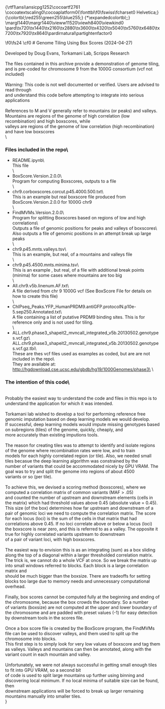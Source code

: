 {\rtf1\ansi\ansicpg1252\cocoartf2761
\cocoatextscaling0\cocoaplatform0{\fonttbl\f0\fswiss\fcharset0 Helvetica;}
{\colortbl;\red255\green255\blue255;}
{\*\expandedcolortbl;;}
\margl1440\margr1440\vieww11520\viewh8400\viewkind0
\pard\tx720\tx1440\tx2160\tx2880\tx3600\tx4320\tx5040\tx5760\tx6480\tx7200\tx7920\tx8640\pardirnatural\partightenfactor0

\f0\fs24 \cf0 # Genome Tiling Using Box Scores (2024-04-27)\
\
Developed by Doug Evans, Torkamani Lab, Scripps Research\
\
The files contained in this archive provide a demonstration of genome tiling,\
and is pre-coded for chromosome 9 from the 1000G consortium (vcf not included)\
\
Warning: This code is not well documented or verified. Users are advised to read through\
and understand this code before attempting to integrate into serious applications\
\
References to M and V generally refer to mountains (or peaks) and valleys. \
Mountains are regions of the genome of high correlation (low recombination) and high boxscores, while \
valleys are regions of the genome of low correlation (high recombination) and have low boxscores\
\
### Files included in the repo\
- README.ipynb\\\
  This file\
  \
- BoxScore.Version.2.0.0\\\
  Program for computing Boxscores, outputs to a file\
\
- chr9.corboxscores.corcut.p45.4000.500.txt\\\
  This is an example but real boxscore file produced from BoxScore.Version.2.0.0 for 1000G chr9\
  \
- FindMVMs.Version.2.0.0\\\
  Program for splitting Boxscores based on regions of low and high correlations\\\
  Outputs a file of genomic positions for peaks and valleys of boxscores\\\
  Also outputs a file of genomic positions in an attempt break up large peaks\
\
- chr9.p45.mnts.valleys.tsv\\\
  This is an example, but real, of a mountains and valleys file\
  \
- chr9.p45.4500.mnts.minima.tsv\\\
  This is an example , but real, of a file with additional break points (minima) for some cases where mountains are too big\
  \
- All.chr9.v5b.linenum.AF.txt\\\
  A file derived from chr 9 1000G vcf (See BoxScore File for details on how to create this file)\
\
- ChIPseq_Peaks.YFP_HumanPRDM9.antiGFP.protocolN.p10e-5.sep250.Annotated.txt\\\
  A file containing a list of putative PRDM9 binding sites. This is for reference only and is not used for tiling.\
\
- ALL.chr9.phase3_shapeit2_mvncall_integrated_v5b.20130502.genotypes.vcf.gz\\\
  ALL.chr9.phase3_shapeit2_mvncall_integrated_v5b.20130502.genotypes.vcf.gz.tbi\\\
  These are thes vcf files used as examples as coded, but are are not included in the repo\\\
  They are available at: http://hgdownload.cse.ucsc.edu/gbdb/hg19/1000Genomes/phase3\
\
### The intention of this code\
\
Probably the easiest way to understand the code and files in this repo is to understand the application for which it was intended.\
\
Torkamani lab wished to develop a tool for performing reference free genomic imputation based on deep learning models we would develop.\
If successful, deep learning models would impute missing genotypes based on subregions (tiles) of the genome, quickly, cheaply, and\
more accurately than existing imputions tools.\
\
The reason for creating tiles was to attempt to identify and isolate regions of the genome where recombination rates were low, and to train\
models for each highly correlated region (or tile). Also, we needed small tiles becasue the deep learning algorithm was constrained by the \
number of variants that could be accommodated nicely by GPU VRAM. The goal was to try and split the genome into regions of about 4500 \
variants or so (per tile).\
\
To achieve this, we devised a scoring method (boxscores), where we computed a correlation matrix of common variants (MAF > .05)\
and counted the number of upstream and downstream elements (cells in the matrix) which had threshold values above 0.45 (absolute value = 0.45).\
This size (of the box) determines how far upstream and downstream of a pair of genomic loci we need to compute the correlation matrix. The score\
for each locus (loci) is the sum of the cells in that matrix that had correlations above 0.45. If no loci correlate above or below a locus (loci)\
the boxscore is near zero, and this is referred to as a valley. The opposite it true for highly correlated variants upstream to downstream\
of a pair of variant loci, with high boxscores.\
\
The easiest way to envision this is as an integrating (sum) as a box sliding along the top of a diagonal within a larger thresholded correlation matrix.\
The trick is, we cannot do a whole VCF at once. So we break the matrix up into small windows referred to blocks. Each block is a large correlation matrix and\
should be much bigger than the boxsize. There are tradeoffs for setting blocks too large due to memory needs and unnecessary computational overhead.\
\
Finally, box scores cannot be computed fully at the beginning and ending of the chromosome, because the box crowds the boundary. So a number\
of variants (boxsize) are not computed at the upper and lower boundary of the chromosome and are padded with preset values (-1) for easy detection\
by downstream tools in the scores file.\
\
Once a box score file is created by the BoxScore program, the FindMVMs file can be used to discover valleys, and them used to split up the chromosome into blocks.\
This first step is to simply look for very low values of boxscore and tag them as valleys. Valleys and mountains can then be annotated, along with the\
variant count in each mountain and valley. \
\
Unfortunately, we were not always successful in getting small enough tiles to fit into GPU VRAM, so a second bit\
of code is used to split large mountains up further using binning and discovering local minimum. If no local minima of suitable size can be found, then\
downstream applications will be forced to break up larger remaining mountains manually into smaller tiles.\
}